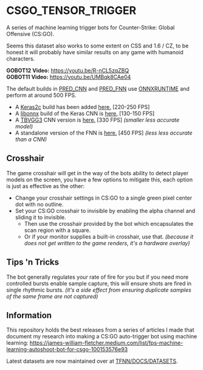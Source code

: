 # CSGO_TENSOR_TRIGGER
A series of machine learning trigger bots for Counter-Strike: Global Offensive (CS:GO).

Seems this dataset also works to some extent on CSS and 1.6 / CZ, to be honest it will probably have similar results on any game with humanoid characters.

**GOBOT12 Video:** https://youtu.be/R-nCL5zqZBQ<br>
**GOBOT11 Video:** https://youtu.be/UMBqk8CAe04

The default builds in [PRED_CNN](GOBOT15/PRED_CNN) and [PRED_FNN](GOBOT15/PRED_FNN) use [ONNXRUNTIME](https://onnxruntime.ai/) and perform at around 500 FPS.

- A [Keras2c](https://github.com/f0uriest/keras2c) build has been added [here.](GOBOT15/KERAS2C) [220-250 FPS]
- A [libonnx](https://github.com/xboot/libonnx) build of the Keras CNN is [here.](GOBOT15/LIBONNX) [130-150 FPS]
- A [TBVGG3](https://github.com/TFNN/TBVGG3) CNN version is [here.](GOBOT15/TBVGG3) [330 FPS] _(smaller less accurate model)_
- A standalone version of the FNN is [here.](https://gist.github.com/mrbid/c1216704ef2c429f973ccc1143a057d8) [450 FPS] _(less less accurate than a CNN)_

## Crosshair

The game crosshair will get in the way of the bots ability to detect player models on the screen, you have a few options to mitigate this, each option is just as effective as the other:
- Change your crosshair settings in CS:GO to a single green pixel center dot with no outline.
- Set your CS:GO crosshair to invisible by enabling the alpha channel and sliding it to invisible.
  - Then use the crosshair provided by the bot which encapsulates the scan region with a square.
  - Or if your monitor supplies a built-in crosshair, use that. _(because it does not get written to the game renders, it's a hardware overlay)_

## Tips 'n Tricks

The bot generally regulates your rate of fire for you but if you need more controlled bursts enable sample capture, this will ensure shots are fired in single rhythmic bursts. _(it's a side effect from ensuring duplicate samples of the same frame are not captured)_

## Information

This repository holds the best releases from a series of articles I made that document my research into making a CS:GO auto-trigger bot using machine learning: https://james-william-fletcher.medium.com/list/fps-machine-learning-autoshoot-bot-for-csgo-100153576e93

Latest datasets are now maintained over at [TFNN/DOCS/DATASETS](https://github.com/TFNN/DOCS/tree/main/DATASETS).
